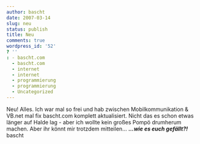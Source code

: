 ```yaml
---
author: bascht
date: 2007-03-14
slug: neu
status: publish
title: Neu
comments: true
wordpress_id: '52'
? ''
: - bascht.com
  - bascht.com
  - internet
  - internet
  - programmierung
  - programmierung
  - Uncategorized
---
```


Neu! Alles. Ich war mal so frei und hab zwischen Mobilkommunikation
& VB.net mal fix bascht.com komplett aktualisiert. Nicht das es
schon etwas länger auf Halde lag - aber ich wollte kein großes
Pompö drumherum machen. Aber ihr könnt mir trotzdem mitteilen...
***...wie es euch gefällt?!***
bascht



